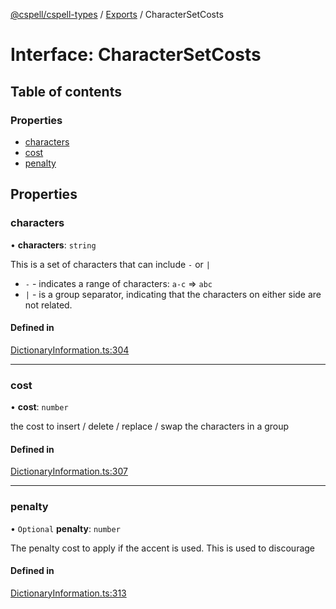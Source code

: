 [@cspell/cspell-types](../README.md) / [Exports](../modules.md) / CharacterSetCosts

# Interface: CharacterSetCosts

## Table of contents

### Properties

- [characters](CharacterSetCosts.md#characters)
- [cost](CharacterSetCosts.md#cost)
- [penalty](CharacterSetCosts.md#penalty)

## Properties

### characters

• **characters**: `string`

This is a set of characters that can include `-` or `|`
- `-` - indicates a range of characters: `a-c` => `abc`
- `|` - is a group separator, indicating that the characters on either side
   are not related.

#### Defined in

[DictionaryInformation.ts:304](https://github.com/streetsidesoftware/cspell/blob/b33453b/packages/cspell-types/src/DictionaryInformation.ts#L304)

___

### cost

• **cost**: `number`

the cost to insert / delete / replace / swap the characters in a group

#### Defined in

[DictionaryInformation.ts:307](https://github.com/streetsidesoftware/cspell/blob/b33453b/packages/cspell-types/src/DictionaryInformation.ts#L307)

___

### penalty

• `Optional` **penalty**: `number`

The penalty cost to apply if the accent is used.
This is used to discourage

#### Defined in

[DictionaryInformation.ts:313](https://github.com/streetsidesoftware/cspell/blob/b33453b/packages/cspell-types/src/DictionaryInformation.ts#L313)
